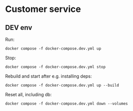 # Customer service

## DEV env

Run:

```
docker compose -f docker-compose.dev.yml up
```

Stop:

```
docker compose -f docker-compose.dev.yml stop 
```

Rebuild and start after e.g. installing deps:

```
docker compose -f docker-compose.dev.yml up --build
```

Reset all, including db:

```
docker compose -f docker-compose.dev.yml down --volumes
```


